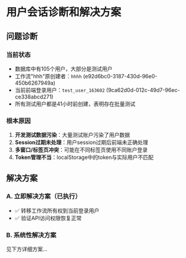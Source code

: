 # 用户会话诊断和解决方案

## 问题诊断

### 当前状态
- 数据库中有105个用户，大部分是测试用户
- 工作流"hhh"原创建者：`hhhh` (e92d6bc0-3187-430d-96e0-450b6267949a)
- 当前前端登录用户：`test_user_163602` (9ca62d0d-012c-49d7-96ec-ce338abcd271) 
- 所有测试用户都是41小时前创建，表明存在批量测试

### 根本原因
1. **开发测试数据污染**：大量测试账户污染了用户数据
2. **Session过期未处理**：用户session过期后前端未正确处理
3. **多窗口/标签页冲突**：可能在不同标签页使用不同账户登录
4. **Token管理不当**：localStorage中的token与实际用户不匹配

## 解决方案

### A. 立即解决方案（已执行）
- ✅ 转移工作流所有权到当前登录用户
- ✅ 验证API访问权限恢复正常

### B. 系统性解决方案
见下方详细方案...